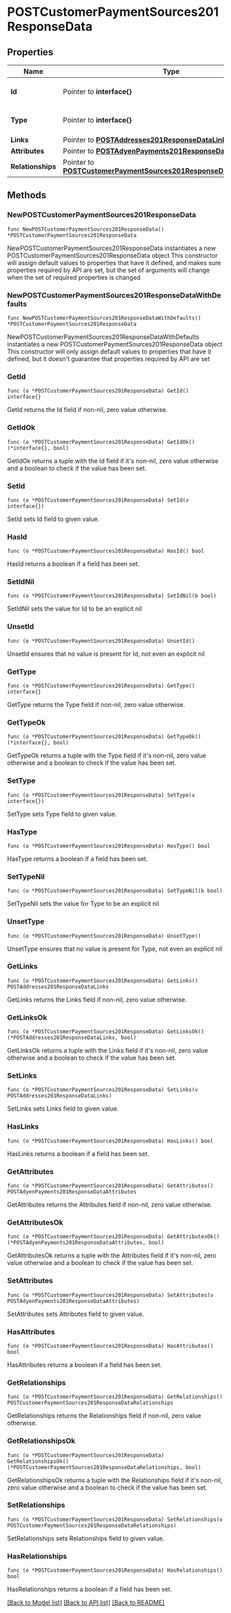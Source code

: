 # POSTCustomerPaymentSources201ResponseData

## Properties

Name | Type | Description | Notes
------------ | ------------- | ------------- | -------------
**Id** | Pointer to **interface{}** | The resource&#39;s id | [optional] 
**Type** | Pointer to **interface{}** | The resource&#39;s type | [optional] 
**Links** | Pointer to [**POSTAddresses201ResponseDataLinks**](POSTAddresses201ResponseDataLinks.md) |  | [optional] 
**Attributes** | Pointer to [**POSTAdyenPayments201ResponseDataAttributes**](POSTAdyenPayments201ResponseDataAttributes.md) |  | [optional] 
**Relationships** | Pointer to [**POSTCustomerPaymentSources201ResponseDataRelationships**](POSTCustomerPaymentSources201ResponseDataRelationships.md) |  | [optional] 

## Methods

### NewPOSTCustomerPaymentSources201ResponseData

`func NewPOSTCustomerPaymentSources201ResponseData() *POSTCustomerPaymentSources201ResponseData`

NewPOSTCustomerPaymentSources201ResponseData instantiates a new POSTCustomerPaymentSources201ResponseData object
This constructor will assign default values to properties that have it defined,
and makes sure properties required by API are set, but the set of arguments
will change when the set of required properties is changed

### NewPOSTCustomerPaymentSources201ResponseDataWithDefaults

`func NewPOSTCustomerPaymentSources201ResponseDataWithDefaults() *POSTCustomerPaymentSources201ResponseData`

NewPOSTCustomerPaymentSources201ResponseDataWithDefaults instantiates a new POSTCustomerPaymentSources201ResponseData object
This constructor will only assign default values to properties that have it defined,
but it doesn't guarantee that properties required by API are set

### GetId

`func (o *POSTCustomerPaymentSources201ResponseData) GetId() interface{}`

GetId returns the Id field if non-nil, zero value otherwise.

### GetIdOk

`func (o *POSTCustomerPaymentSources201ResponseData) GetIdOk() (*interface{}, bool)`

GetIdOk returns a tuple with the Id field if it's non-nil, zero value otherwise
and a boolean to check if the value has been set.

### SetId

`func (o *POSTCustomerPaymentSources201ResponseData) SetId(v interface{})`

SetId sets Id field to given value.

### HasId

`func (o *POSTCustomerPaymentSources201ResponseData) HasId() bool`

HasId returns a boolean if a field has been set.

### SetIdNil

`func (o *POSTCustomerPaymentSources201ResponseData) SetIdNil(b bool)`

 SetIdNil sets the value for Id to be an explicit nil

### UnsetId
`func (o *POSTCustomerPaymentSources201ResponseData) UnsetId()`

UnsetId ensures that no value is present for Id, not even an explicit nil
### GetType

`func (o *POSTCustomerPaymentSources201ResponseData) GetType() interface{}`

GetType returns the Type field if non-nil, zero value otherwise.

### GetTypeOk

`func (o *POSTCustomerPaymentSources201ResponseData) GetTypeOk() (*interface{}, bool)`

GetTypeOk returns a tuple with the Type field if it's non-nil, zero value otherwise
and a boolean to check if the value has been set.

### SetType

`func (o *POSTCustomerPaymentSources201ResponseData) SetType(v interface{})`

SetType sets Type field to given value.

### HasType

`func (o *POSTCustomerPaymentSources201ResponseData) HasType() bool`

HasType returns a boolean if a field has been set.

### SetTypeNil

`func (o *POSTCustomerPaymentSources201ResponseData) SetTypeNil(b bool)`

 SetTypeNil sets the value for Type to be an explicit nil

### UnsetType
`func (o *POSTCustomerPaymentSources201ResponseData) UnsetType()`

UnsetType ensures that no value is present for Type, not even an explicit nil
### GetLinks

`func (o *POSTCustomerPaymentSources201ResponseData) GetLinks() POSTAddresses201ResponseDataLinks`

GetLinks returns the Links field if non-nil, zero value otherwise.

### GetLinksOk

`func (o *POSTCustomerPaymentSources201ResponseData) GetLinksOk() (*POSTAddresses201ResponseDataLinks, bool)`

GetLinksOk returns a tuple with the Links field if it's non-nil, zero value otherwise
and a boolean to check if the value has been set.

### SetLinks

`func (o *POSTCustomerPaymentSources201ResponseData) SetLinks(v POSTAddresses201ResponseDataLinks)`

SetLinks sets Links field to given value.

### HasLinks

`func (o *POSTCustomerPaymentSources201ResponseData) HasLinks() bool`

HasLinks returns a boolean if a field has been set.

### GetAttributes

`func (o *POSTCustomerPaymentSources201ResponseData) GetAttributes() POSTAdyenPayments201ResponseDataAttributes`

GetAttributes returns the Attributes field if non-nil, zero value otherwise.

### GetAttributesOk

`func (o *POSTCustomerPaymentSources201ResponseData) GetAttributesOk() (*POSTAdyenPayments201ResponseDataAttributes, bool)`

GetAttributesOk returns a tuple with the Attributes field if it's non-nil, zero value otherwise
and a boolean to check if the value has been set.

### SetAttributes

`func (o *POSTCustomerPaymentSources201ResponseData) SetAttributes(v POSTAdyenPayments201ResponseDataAttributes)`

SetAttributes sets Attributes field to given value.

### HasAttributes

`func (o *POSTCustomerPaymentSources201ResponseData) HasAttributes() bool`

HasAttributes returns a boolean if a field has been set.

### GetRelationships

`func (o *POSTCustomerPaymentSources201ResponseData) GetRelationships() POSTCustomerPaymentSources201ResponseDataRelationships`

GetRelationships returns the Relationships field if non-nil, zero value otherwise.

### GetRelationshipsOk

`func (o *POSTCustomerPaymentSources201ResponseData) GetRelationshipsOk() (*POSTCustomerPaymentSources201ResponseDataRelationships, bool)`

GetRelationshipsOk returns a tuple with the Relationships field if it's non-nil, zero value otherwise
and a boolean to check if the value has been set.

### SetRelationships

`func (o *POSTCustomerPaymentSources201ResponseData) SetRelationships(v POSTCustomerPaymentSources201ResponseDataRelationships)`

SetRelationships sets Relationships field to given value.

### HasRelationships

`func (o *POSTCustomerPaymentSources201ResponseData) HasRelationships() bool`

HasRelationships returns a boolean if a field has been set.


[[Back to Model list]](../README.md#documentation-for-models) [[Back to API list]](../README.md#documentation-for-api-endpoints) [[Back to README]](../README.md)


